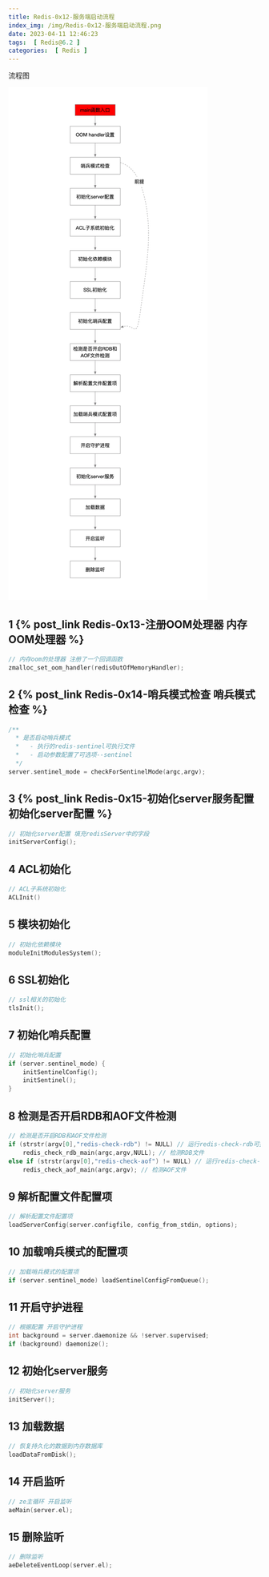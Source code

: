 ```yaml
---
title: Redis-0x12-服务端启动流程
index_img: /img/Redis-0x12-服务端启动流程.png
date: 2023-04-11 12:46:23
tags:  [ Redis@6.2 ]
categories:  [ Redis ]
---
```


流程图

![](Redis-0x12-服务端启动流程/image-20230411213917369.png)

## 1 {% post_link Redis-0x13-注册OOM处理器 内存OOM处理器 %}

```c
// 内存oom的处理器 注册了一个回调函数
zmalloc_set_oom_handler(redisOutOfMemoryHandler);
```

## 2 {% post_link Redis-0x14-哨兵模式检查 哨兵模式检查 %}

```c
/**
  * 是否启动哨兵模式
  *   - 执行的redis-sentinel可执行文件
  *   - 启动参数配置了可选项--sentinel
  */
server.sentinel_mode = checkForSentinelMode(argc,argv);
```

## 3 {% post_link Redis-0x15-初始化server服务配置 初始化server配置 %}

```c
// 初始化server配置 填充redisServer中的字段
initServerConfig();
```

## 4 ACL初始化

```c
// ACL子系统初始化
ACLInit()
```

## 5 模块初始化

```c
// 初始化依赖模块
moduleInitModulesSystem();
```

## 6 SSL初始化

```c
// ssl相关的初始化
tlsInit();
```

## 7 初始化哨兵配置

```c
// 初始化哨兵配置
if (server.sentinel_mode) {
    initSentinelConfig();
    initSentinel();
}
```

## 8 检测是否开启RDB和AOF文件检测

```c
// 检测是否开启RDB和AOF文件检测
if (strstr(argv[0],"redis-check-rdb") != NULL) // 运行redis-check-rdb可执行文件
    redis_check_rdb_main(argc,argv,NULL); // 检测RDB文件
else if (strstr(argv[0],"redis-check-aof") != NULL) // 运行redis-check-aof可执行文件
    redis_check_aof_main(argc,argv); // 检测AOF文件
```

## 9 解析配置文件配置项

```c
// 解析配置文件配置项
loadServerConfig(server.configfile, config_from_stdin, options);
```

## 10 加载哨兵模式的配置项

```c
// 加载哨兵模式的配置项
if (server.sentinel_mode) loadSentinelConfigFromQueue();
```

## 11 开启守护进程

```c
// 根据配置 开启守护进程
int background = server.daemonize && !server.supervised;
if (background) daemonize();
```

## 12 初始化server服务

```c
// 初始化server服务
initServer();
```

## 13 加载数据

```c
// 恢复持久化的数据到内存数据库
loadDataFromDisk();
```

## 14 开启监听

```c
// ze主循环 开启监听
aeMain(server.el);
```

## 15 删除监听

```c
// 删除监听
aeDeleteEventLoop(server.el);
```

